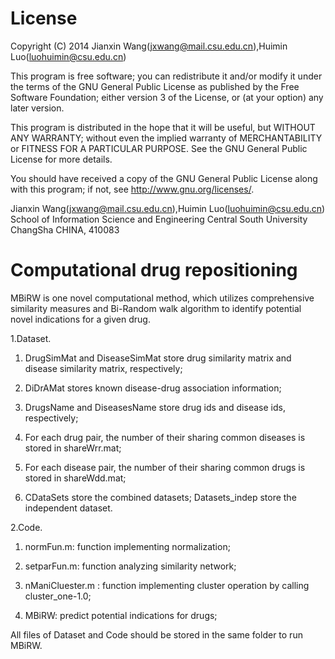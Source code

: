 License
=========

Copyright (C) 2014 Jianxin Wang(jxwang@mail.csu.edu.cn),Huimin Luo(luohuimin@csu.edu.cn)

This program is free software; you can redistribute it and/or
modify it under the terms of the GNU General Public License
as published by the Free Software Foundation; either version 3
of the License, or (at your option) any later version.

This program is distributed in the hope that it will be useful,
but WITHOUT ANY WARRANTY; without even the implied warranty of
MERCHANTABILITY or FITNESS FOR A PARTICULAR PURPOSE.  See the
GNU General Public License for more details.

You should have received a copy of the GNU General Public License
along with this program; if not, see <http://www.gnu.org/licenses/>.

Jianxin Wang(jxwang@mail.csu.edu.cn),Huimin Luo(luohuimin@csu.edu.cn)
School of Information Science and Engineering
Central South University
ChangSha
CHINA, 410083


Computational drug repositioning
=================
MBiRW is one novel computational method, which utilizes comprehensive similarity measures and Bi-Random walk algorithm to identify potential novel indications for a given drug.

1.Dataset.

1) DrugSimMat and DiseaseSimMat store drug similarity matrix and disease similarity matrix, respectively;

2) DiDrAMat stores known disease-drug association information;

3) DrugsName and DiseasesName store drug ids and disease ids, respectively;

4) For each drug pair, the number of their sharing common diseases is stored in shareWrr.mat;

5) For each disease pair, the number of their sharing common drugs is stored in shareWdd.mat;

6) CDataSets store the combined datasets; Datasets_indep store the independent dataset.

2.Code.
1) normFun.m: function implementing normalization;

2) setparFun.m: function analyzing similarity network;

3) nManiCluester.m : function implementing cluster operation by calling cluster_one-1.0;

4) MBiRW: predict potential indications for drugs; 

All files of Dataset and Code should be stored in the same folder to run MBiRW.
